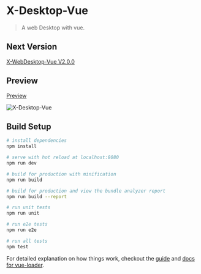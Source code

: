 # X-Desktop-Vue

> A web Desktop with vue.

## Next Version
[X-WebDesktop-Vue V2.0.0](https://github.com/OXOYO/X-WebDesktop-Vue)

## Preview
<a href="https://oxoyo.github.io/X-Desktop-Vue/" target="_blank">Preview</a>

![X-Desktop-Vue](https://raw.githubusercontent.com/OXOYO/X-Desktop-Vue/master/docs/images/preview_001.gif "X-Desktop-Vue")

## Build Setup

``` bash
# install dependencies
npm install

# serve with hot reload at localhost:8080
npm run dev

# build for production with minification
npm run build

# build for production and view the bundle analyzer report
npm run build --report

# run unit tests
npm run unit

# run e2e tests
npm run e2e

# run all tests
npm test
```

For detailed explanation on how things work, checkout the [guide](http://vuejs-templates.github.io/webpack/) and [docs for vue-loader](http://vuejs.github.io/vue-loader).
